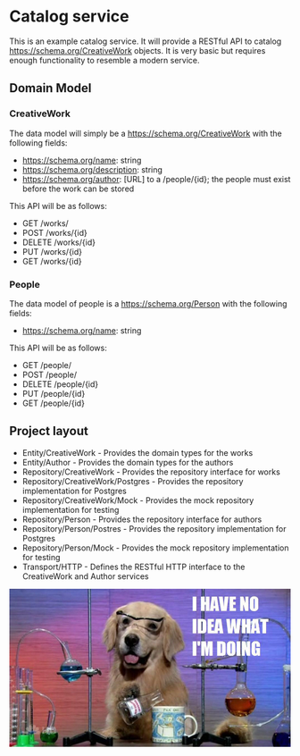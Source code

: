 # Catalog service

This is an example catalog service. It will provide a RESTful API to catalog
https://schema.org/CreativeWork objects. It is very basic but requires enough
functionality to resemble a modern service.

## Domain Model

### CreativeWork

The data model will simply be a https://schema.org/CreativeWork with the following fields:

- https://schema.org/name: string
- https://schema.org/description: string
- https://schema.org/author: [URL] to a /people/{id}; the people must exist before the work can be stored

This API will be as follows:

- GET /works/
- POST /works/{id}
- DELETE /works/{id}
- PUT /works/{id}
- GET /works/{id}

### People

The data model of people is a https://schema.org/Person with the following fields:

- https://schema.org/name: string

This API will be as follows: 

- GET /people/
- POST /people/
- DELETE /people/{id}
- PUT /people/{id}
- GET /people/{id}

## Project layout

- Entity/CreativeWork - Provides the domain types for the works
- Entity/Author - Provides the domain types for the authors
- Repository/CreativeWork - Provides the repository interface for works
- Repository/CreativeWork/Postgres - Provides the repository implementation for Postgres
- Repository/CreativeWork/Mock - Provides the mock repository implementation for testing
- Repository/Person - Provides the repository interface for authors
- Repository/Person/Postres - Provides the repository implementation for Postgres
- Repository/Person/Mock - Provides the mock repository implementation for testing
- Transport/HTTP - Defines the RESTful HTTP interface to the CreativeWork and Author services

![I have no idea](./ihave.jpg)
